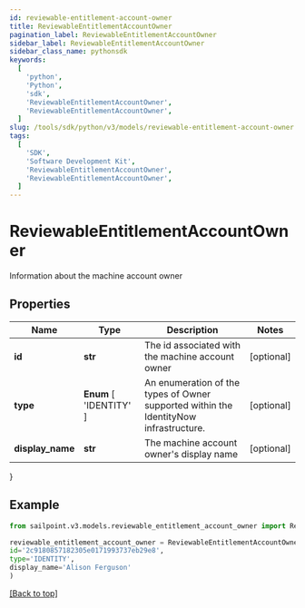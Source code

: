 ```yaml
---
id: reviewable-entitlement-account-owner
title: ReviewableEntitlementAccountOwner
pagination_label: ReviewableEntitlementAccountOwner
sidebar_label: ReviewableEntitlementAccountOwner
sidebar_class_name: pythonsdk
keywords:
  [
    'python',
    'Python',
    'sdk',
    'ReviewableEntitlementAccountOwner',
    'ReviewableEntitlementAccountOwner',
  ]
slug: /tools/sdk/python/v3/models/reviewable-entitlement-account-owner
tags:
  [
    'SDK',
    'Software Development Kit',
    'ReviewableEntitlementAccountOwner',
    'ReviewableEntitlementAccountOwner',
  ]
---
```


# ReviewableEntitlementAccountOwner

Information about the machine account owner

## Properties

| Name | Type | Description | Notes |
| --- | --- | --- | --- |
| **id** | **str** | The id associated with the machine account owner | [optional] |
| **type** | **Enum** [ 'IDENTITY' ] | An enumeration of the types of Owner supported within the IdentityNow infrastructure. | [optional] |
| **display_name** | **str** | The machine account owner's display name | [optional] |

}

## Example

```python
from sailpoint.v3.models.reviewable_entitlement_account_owner import ReviewableEntitlementAccountOwner

reviewable_entitlement_account_owner = ReviewableEntitlementAccountOwner(
id='2c9180857182305e0171993737eb29e8',
type='IDENTITY',
display_name='Alison Ferguson'
)

```

[[Back to top]](#)
